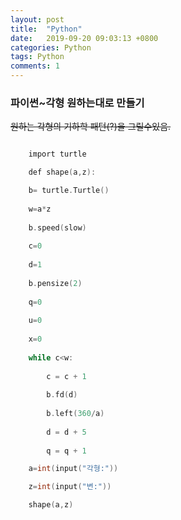 ```yaml
---
layout: post
title:  "Python"
date:   2019-09-20 09:03:13 +0800
categories: Python
tags: Python
comments: 1
---
```

### 파이썬~각형 원하는대로 만들기

~~원하는 각형의 기하학 패턴(?)을 그릴수있음.~~
```c

    import turtle

    def shape(a,z):

    b= turtle.Turtle()
    
    w=a*z
    
    b.speed(slow)
    
    c=0
    
    d=1
    
    b.pensize(2)
    
    q=0
    
    u=0
    
    x=0
    
    while c<w:
    
        c = c + 1
        
        b.fd(d)
        
        b.left(360/a)
        
        d = d + 5
        
        q = q + 1

    a=int(input("각형:"))

    z=int(input("변:"))

    shape(a,z)
```


[jekyll-docs]: https://jekyllrb.com/docs/home
[jekyll-gh]:   https://github.com/jekyll/jekyll
[jekyll-talk]: https://talk.jekyllrb.com/
